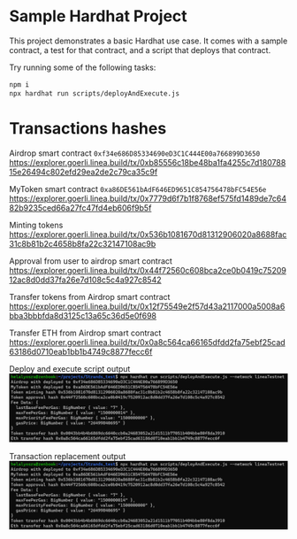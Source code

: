 # Sample Hardhat Project

This project demonstrates a basic Hardhat use case. It comes with a sample contract, a test for that contract, and a script that deploys that contract.

Try running some of the following tasks:

```shell
npm i 
npx hardhat run scripts/deployAndExecute.js
```
# Transactions hashes 
Airdrop smart contract 
`0xf34e686D85334690eD3C1C444E00a766899D3650` 
https://explorer.goerli.linea.build/tx/0xb85556c18be48ba1fa4255c7d18078815e26494c802efd29ea2de2c79ca35c9f

MyToken smart contract 
`0xa86DE561bAdF646ED9651C854756478bFC54E56e`
https://explorer.goerli.linea.build/tx/0x7779d6f7b1f8768ef575fd1489de7c6482b9235ced66a27fc47fd4eb606f9b5f

Minting tokens 
https://explorer.goerli.linea.build/tx/0x536b1081670d81312906020a8688fac31c8b81b2c4658b8fa22c32147108ac9b 

Approval from user to airdrop smart contract 
https://explorer.goerli.linea.build/tx/0x44f72560c608bca2ce0b0419c7520912ac8d0dd37fa26e7d108c5c4a927c8542

Transfer tokens from Airdrop smart contract 
https://explorer.goerli.linea.build/tx/0x12f75549e2f57d43a2117000a5008a6bba3bbbfda8d3125c13a65c36d5e0f698

Transfer ETH from Airdrop smart contract 
https://explorer.goerli.linea.build/tx/0x0a8c564ca66165dfdd2fa75ebf25cad63186d0710eab1bb1b4749c8877fecc6f

Deploy and execute script output
![Alt text](img/deployAndExecute.png)

Transaction replacement output
![Alt text](img/deployAndExecute.png)
